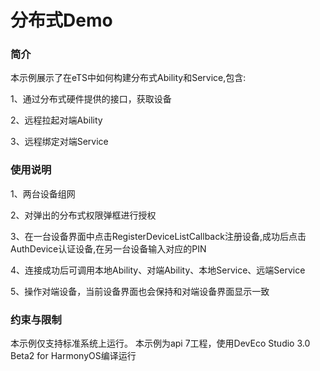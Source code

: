 # 分布式Demo

### 简介
本示例展示了在eTS中如何构建分布式Ability和Service,包含:

1、通过分布式硬件提供的接口，获取设备

2、远程拉起对端Ability

3、远程绑定对端Service


### 使用说明
1、两台设备组网

2、对弹出的分布式权限弹框进行授权

3、在一台设备界面中点击RegisterDeviceListCallback注册设备,成功后点击AuthDevice认证设备,在另一台设备输入对应的PIN

4、连接成功后可调用本地Ability、对端Ability、本地Service、远端Service

5、操作对端设备，当前设备界面也会保持和对端设备界面显示一致

### 约束与限制
本示例仅支持标准系统上运行。
本示例为api 7工程，使用DevEco Studio 3.0 Beta2 for HarmonyOS编译运行